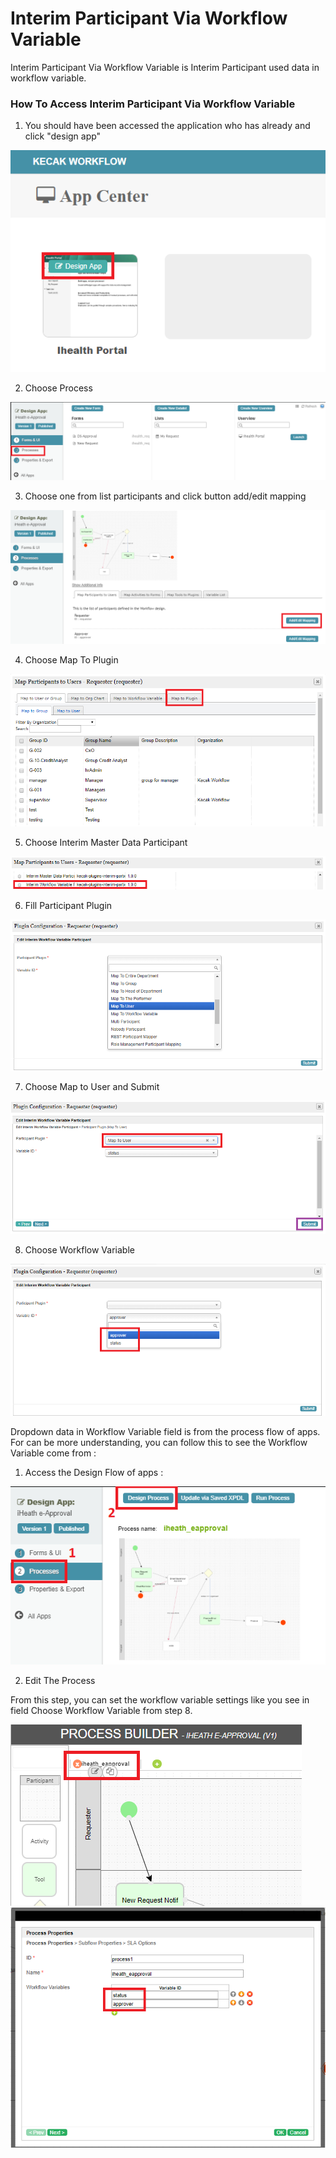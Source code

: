 # Interim Participant Via Workflow Variable

Interim Participant Via Workflow Variable is Interim Participant used data in workflow variable.

<h3> How To Access Interim Participant Via Workflow Variable </h3>

1. You should have been accessed the application who has already and click "design app"

<img src="https://raw.githubusercontent.com/kinnara-digital-studio/kecak-workflow/master/docs/assets/interim_designApp.png" alt="interim_designApp.png" />

2. Choose Process

<img src="https://raw.githubusercontent.com/kinnara-digital-studio/kecak-workflow/master/docs/assets/interim_process.png" alt="interim_process.png" />

3. Choose one from list participants and click button add/edit mapping

<img src="https://raw.githubusercontent.com/kinnara-digital-studio/kecak-workflow/master/docs/assets/interim_editMapping.png" alt="interim_editMapping.png" />

4. Choose Map To Plugin

<img src="https://raw.githubusercontent.com/kinnara-digital-studio/kecak-workflow/master/docs/assets/interim_mapToPlugin.png" alt="interim_mapToPlugin.png" />

5. Choose Interim Master Data Participant

<img src="https://raw.githubusercontent.com/kinnara-digital-studio/kecak-workflow/master/docs/assets/interim_wv_participant.png" alt="interim_wv_participant.png" />

6. Fill Participant Plugin

<img src="https://raw.githubusercontent.com/kinnara-digital-studio/kecak-workflow/master/docs/assets/interim_workflowVariable_chooseParticipant.png" alt="interim_wv_chooseParticipant.png" />

7. Choose Map to User and Submit

<img src="https://raw.githubusercontent.com/kinnara-digital-studio/kecak-workflow/master/docs/assets/interim_wv_chooseParticipant2.png" alt="interim_wv_chooseParticipant2.png" />

8. Choose Workflow Variable

<img src="https://raw.githubusercontent.com/kinnara-digital-studio/kecak-workflow/master/docs/assets/interim_wv_chooseWV2.png" alt="interim_wv_chooseWV2" />

Dropdown data in Workflow Variable field is from the process flow of apps.
For can be more understanding, you can follow this to see the Workflow Variable come from :

1. Access the Design Flow of apps :

<img src="https://raw.githubusercontent.com/kinnara-digital-studio/kecak-workflow/master/docs/assets/interim_wv_setWV1.png" alt="interim_wv_setWV1" />

2. Edit The Process

From this step, you can set the workflow variable settings like you see in field Choose Workflow Variable from step 8.

<img src="https://raw.githubusercontent.com/kinnara-digital-studio/kecak-workflow/master/docs/assets/interim_wv_setWV2.png" alt="interim_wv_setWV2" />

<img src="https://raw.githubusercontent.com/kinnara-digital-studio/kecak-workflow/master/docs/assets/interim_wv_chooseWV.png" alt="interim_wv_chooseWV" />
